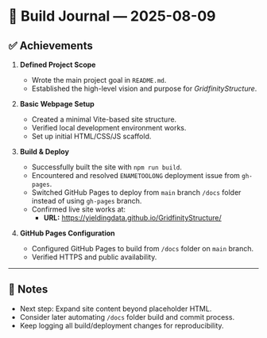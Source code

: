 # 📅 Build Journal — 2025-08-09

## ✅ Achievements

1. **Defined Project Scope**
   - Wrote the main project goal in `README.md`.
   - Established the high-level vision and purpose for *GridfinityStructure*.

2. **Basic Webpage Setup**
   - Created a minimal Vite-based site structure.
   - Verified local development environment works.
   - Set up initial HTML/CSS/JS scaffold.

3. **Build & Deploy**
   - Successfully built the site with `npm run build`.
   - Encountered and resolved `ENAMETOOLONG` deployment issue from `gh-pages`.
   - Switched GitHub Pages to deploy from `main` branch `/docs` folder instead of using `gh-pages` branch.
   - Confirmed live site works at:
     - **URL:** https://yieldingdata.github.io/GridfinityStructure/

4. **GitHub Pages Configuration**
   - Configured GitHub Pages to build from `/docs` folder on `main` branch.
   - Verified HTTPS and public availability.

---

## 📌 Notes
- Next step: Expand site content beyond placeholder HTML.
- Consider later automating `/docs` folder build and commit process.
- Keep logging all build/deployment changes for reproducibility.
